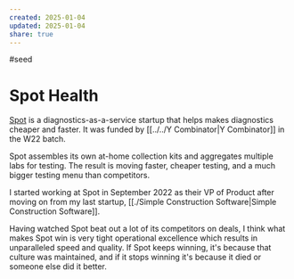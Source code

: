 ```yaml
---
created: 2025-01-04
updated: 2025-01-04
share: true
---
```

#seed

# Spot Health

[Spot](https://spotdx.com) is a diagnostics-as-a-service startup that helps makes diagnostics cheaper and faster. It was funded by [[../../Y Combinator|Y Combinator]] in the W22 batch. 

Spot assembles its own at-home collection kits and aggregates multiple labs for testing. The result is moving faster, cheaper testing, and a much bigger testing menu than competitors.

I started working at Spot in September 2022 as their VP of Product after moving on from my last startup, [[./Simple Construction Software|Simple Construction Software]]. 

Having watched Spot beat out a lot of its competitors on deals, I think what makes Spot win is very tight operational excellence which results in unparalleled speed and quality. If Spot keeps winning, it's because that culture was maintained, and if it stops winning it's because it died or someone else did it better.